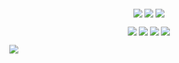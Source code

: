 <p align="center">
  <img src="https://files.catbox.moe/kwol4i.png">
  <img src="https://images2.imgbox.com/74/ba/Uu3Y67et_o.png">
  <img src="https://images2.imgbox.com/47/91/CbxEOPnX_o.png"> </p>
 <p align="center"> <img src="https://images2.imgbox.com/60/e8/1gqm8LZ1_o.png"> <img src="https://images2.imgbox.com/a2/32/kWbOE1rF_o.png"> <img src="https://images2.imgbox.com/0d/95/bcvjT3gN_o.png"> <img src="https://images2.imgbox.com/ba/56/40WB24Hi_o.png"> </p>
  <img src="https://files.catbox.moe/9v6zjx.png">
</p>

</p>
